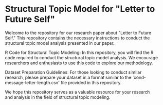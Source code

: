 # Structural Topic Model for "Letter to Future Self"

Welcome to the repository for our research paper about "Letter to Future Self." This repository contains the necessary instructions to conduct the structural topic model analysis presented in our paper.

R Code for Structural Topic Modeling:
In this repository, you will find the R code required to conduct the structural topic model analysis. We encourage researchers and enthusiasts to use this code to explore our methodology.

Dataset Preparation Guidelines:
For those looking to conduct similar research, please prepare your dataset in a format similar to the 'cond-message-letter-length.csv' file provided in this repository. 

We hope this repository serves as a valuable resource for your research and analysis in the field of structural topic modeling.

